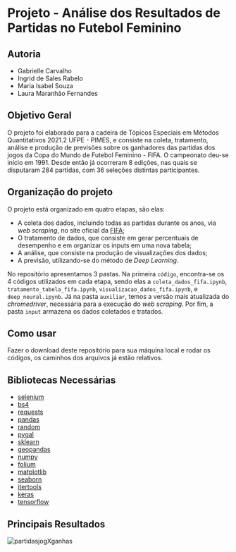 # Projeto - Análise dos Resultados de Partidas no Futebol Feminino

## Autoria 
- Gabrielle Carvalho
- Ingrid de Sales Rabelo
- Maria Isabel Souza
- Laura Maranhão Fernandes

## Objetivo Geral
O projeto foi elaborado para a cadeira de Tópicos Especiais em Métodos Quantitativos 2021.2 UFPE - PIMES, e consiste na coleta, tratamento, análise e produção de previsões sobre os ganhadores das partidas dos jogos da Copa do Mundo de Futebol Feminino - FIFA. O campeonato deu-se início  em 1991. Desde então já ocorreram 8 edições,  nas quais se disputaram 284 partidas, com 36 seleções distintas participantes.

## Organização do projeto
O projeto está organizado em quatro etapas, são elas:
 - A coleta dos dados, incluindo todas as partidas durante os anos, via _web scraping_, no site oficial da [FIFA](https://www.fifa.com/fifaplus/en/tournaments/womens/womensworldcup/); 
 - O tratamento de dados, que consiste em gerar percentuais de desempenho e em organizar os inputs em uma nova tabela; 
 - A análise, que consiste na produção de visualizações dos dados;
 - A previsão, utilizando-se do método de _Deep Learning_.

 No repositório apresentamos 3 pastas. Na primeira `código`, encontra-se os 4 códigos utilizados em cada etapa, sendo elas a `coleta_dados_fifa.ipynb`, `tratamento_tabela_fifa.ipynb`, `visualizacao_dados_fifa.ipynb`, e `deep_neural.ipynb`. Já na pasta `auxiliar`, temos a versão mais atualizada do _chromedriver_, necessária para a execução do _web scraping_. Por fim, a pasta `input` armazena os dados coletados e tratados.
 
## Como usar
Fazer o download deste repositório para sua máquina local e rodar os códigos, os caminhos dos arquivos já estão relativos.

## Bibliotecas Necessárias
- [selenium](https://pypi.org/project/selenium/)
- [bs4](https://pypi.org/project/bs4/)
- [requests](https://pypi.org/project/requests/)
- [pandas](https://pypi.org/project/pandas/)
- [random](https://docs.python.org/3/library/random.html)
- [pygal](https://pypi.org/project/pygal/)
- [sklearn](https://pypi.org/project/sklearn/)
- [geopandas](https://pypi.org/project/geopandas/)
- [numpy](https://pypi.org/project/numpy/)
- [folium](https://pypi.org/project/folium/)
- [matplotlib](https://pypi.org/project/matplotlib/)
- [seaborn](https://pypi.org/project/seaborn/)
- [itertools](https://docs.python.org/3/library/itertools.html)
- [keras](https://pypi.org/project/keras/)
- [tensorflow](https://pypi.org/project/tensorflow/)

## Principais Resultados 

![partidasjogXganhas](https://user-images.githubusercontent.com/123265569/213924457-7c90f9cb-a470-45c3-a73a-bb970a5f87c3.png)

 
